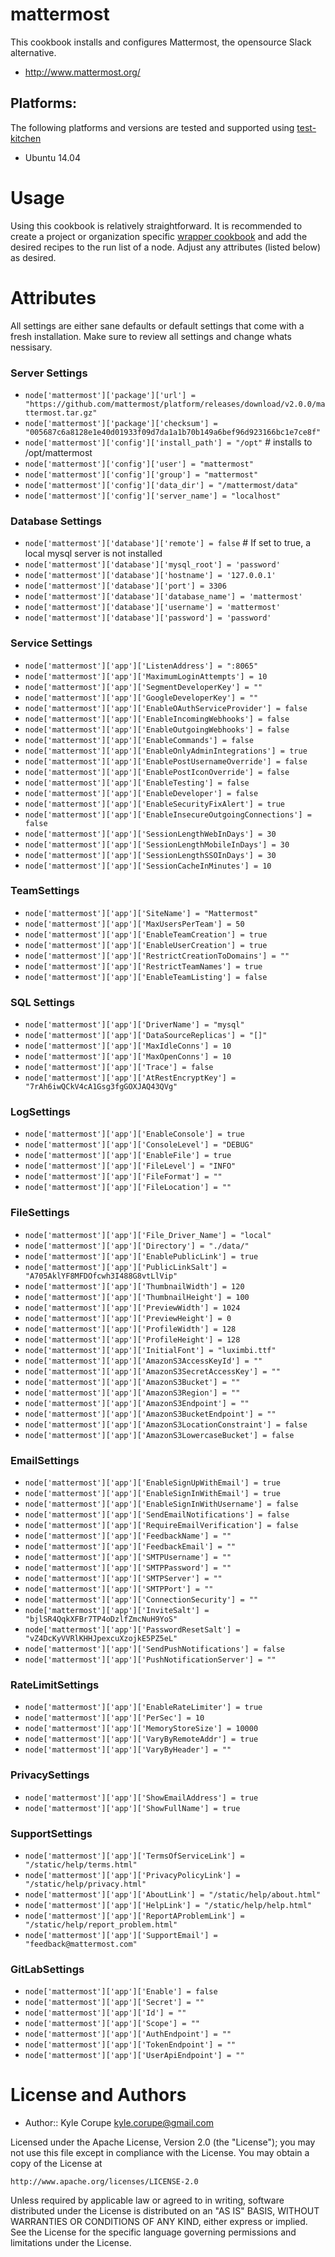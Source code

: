 # mattermost

This cookbook installs and configures Mattermost, the opensource Slack alternative.

* http://www.mattermost.org/


## Platforms:  

The following platforms and versions are tested and supported using [test-kitchen](http://kitchen.ci/)  

* Ubuntu 14.04 

Usage
=====

Using this cookbook is relatively straightforward. It is recommended to create a project or organization specific [wrapper cookbook](https://www.chef.io/blog/2013/12/03/doing-wrapper-cookbooks-right/) and add the desired recipes to the run list of a node. Adjust any attributes (listed below) as desired.

Attributes
==========

All settings are either sane defaults or default settings that come with a fresh installation. Make sure to review all settings and change whats nessisary.

### Server Settings
* `node['mattermost']['package']['url'] = "https://github.com/mattermost/platform/releases/download/v2.0.0/mattermost.tar.gz"`
* `node['mattermost']['package']['checksum'] = "005687c6a8128e1e40d01933f09d7da1a1b70b149a6bef96d923166bc1e7ce8f"`
* `node['mattermost']['config']['install_path'] = "/opt"` # installs to /opt/mattermost
* `node['mattermost']['config']['user'] = "mattermost"`
* `node['mattermost']['config']['group'] = "mattermost"`
* `node['mattermost']['config']['data_dir'] = "/mattermost/data"`
* `node['mattermost']['config']['server_name'] = "localhost"` 

### Database Settings
* `node['mattermost']['database']['remote'] = false` # If set to true, a local mysql server is not installed
* `node['mattermost']['database']['mysql_root'] = 'password'`
* `node['mattermost']['database']['hostname'] = '127.0.0.1'`
* `node['mattermost']['database']['port'] = 3306`
* `node['mattermost']['database']['database_name'] = 'mattermost'`
* `node['mattermost']['database']['username'] = 'mattermost'`
* `node['mattermost']['database']['password'] = 'password'`

### Service Settings
* `node['mattermost']['app']['ListenAddress'] = ":8065"`
* `node['mattermost']['app']['MaximumLoginAttempts'] = 10`
* `node['mattermost']['app']['SegmentDeveloperKey'] = ""`
* `node['mattermost']['app']['GoogleDeveloperKey'] = ""`
* `node['mattermost']['app']['EnableOAuthServiceProvider'] = false`
* `node['mattermost']['app']['EnableIncomingWebhooks'] = false`
* `node['mattermost']['app']['EnableOutgoingWebhooks'] = false`
* `node['mattermost']['app']['EnableCommands'] = false`
* `node['mattermost']['app']['EnableOnlyAdminIntegrations'] = true`
* `node['mattermost']['app']['EnablePostUsernameOverride'] = false`
* `node['mattermost']['app']['EnablePostIconOverride'] = false`
* `node['mattermost']['app']['EnableTesting'] = false`
* `node['mattermost']['app']['EnableDeveloper'] = false`
* `node['mattermost']['app']['EnableSecurityFixAlert'] = true`
* `node['mattermost']['app']['EnableInsecureOutgoingConnections'] = false`
* `node['mattermost']['app']['SessionLengthWebInDays'] = 30`
* `node['mattermost']['app']['SessionLengthMobileInDays'] = 30`
* `node['mattermost']['app']['SessionLengthSSOInDays'] = 30`
* `node['mattermost']['app']['SessionCacheInMinutes'] = 10`

### TeamSettings
* `node['mattermost']['app']['SiteName'] = "Mattermost"`
* `node['mattermost']['app']['MaxUsersPerTeam'] = 50`
* `node['mattermost']['app']['EnableTeamCreation'] = true`
* `node['mattermost']['app']['EnableUserCreation'] = true`
* `node['mattermost']['app']['RestrictCreationToDomains'] = ""`
* `node['mattermost']['app']['RestrictTeamNames'] = true`
* `node['mattermost']['app']['EnableTeamListing'] = false`

### SQL Settings
* `node['mattermost']['app']['DriverName'] = "mysql"`
* `node['mattermost']['app']['DataSourceReplicas'] = "[]"`
* `node['mattermost']['app']['MaxIdleConns'] = 10`
* `node['mattermost']['app']['MaxOpenConns'] = 10`
* `node['mattermost']['app']['Trace'] = false`
* `node['mattermost']['app']['AtRestEncryptKey'] = "7rAh6iwQCkV4cA1Gsg3fgGOXJAQ43QVg"`

### LogSettings
* `node['mattermost']['app']['EnableConsole'] = true`
* `node['mattermost']['app']['ConsoleLevel'] = "DEBUG"`
* `node['mattermost']['app']['EnableFile'] = true`
* `node['mattermost']['app']['FileLevel'] = "INFO"`
* `node['mattermost']['app']['FileFormat'] = ""`
* `node['mattermost']['app']['FileLocation'] = ""`

### FileSettings
* `node['mattermost']['app']['File_Driver_Name'] = "local"`
* `node['mattermost']['app']['Directory'] = "./data/"`
* `node['mattermost']['app']['EnablePublicLink'] = true`
* `node['mattermost']['app']['PublicLinkSalt'] = "A705AklYF8MFDOfcwh3I488G8vtLlVip"`
* `node['mattermost']['app']['ThumbnailWidth'] = 120`
* `node['mattermost']['app']['ThumbnailHeight'] = 100`
* `node['mattermost']['app']['PreviewWidth'] = 1024`
* `node['mattermost']['app']['PreviewHeight'] = 0`
* `node['mattermost']['app']['ProfileWidth'] = 128`
* `node['mattermost']['app']['ProfileHeight'] = 128`
* `node['mattermost']['app']['InitialFont'] = "luximbi.ttf"`
* `node['mattermost']['app']['AmazonS3AccessKeyId'] = ""`
* `node['mattermost']['app']['AmazonS3SecretAccessKey'] = ""`
* `node['mattermost']['app']['AmazonS3Bucket'] = ""`
* `node['mattermost']['app']['AmazonS3Region'] = ""`
* `node['mattermost']['app']['AmazonS3Endpoint'] = ""`
* `node['mattermost']['app']['AmazonS3BucketEndpoint'] = ""`
* `node['mattermost']['app']['AmazonS3LocationConstraint'] = false`
* `node['mattermost']['app']['AmazonS3LowercaseBucket'] = false`

### EmailSettings
* `node['mattermost']['app']['EnableSignUpWithEmail'] = true`
* `node['mattermost']['app']['EnableSignInWithEmail'] = true`
* `node['mattermost']['app']['EnableSignInWithUsername'] = false`
* `node['mattermost']['app']['SendEmailNotifications'] = false`
* `node['mattermost']['app']['RequireEmailVerification'] = false`
* `node['mattermost']['app']['FeedbackName'] = ""`
* `node['mattermost']['app']['FeedbackEmail'] = ""`
* `node['mattermost']['app']['SMTPUsername'] = ""`
* `node['mattermost']['app']['SMTPPassword'] = ""`
* `node['mattermost']['app']['SMTPServer'] = ""`
* `node['mattermost']['app']['SMTPPort'] = ""`
* `node['mattermost']['app']['ConnectionSecurity'] = ""`
* `node['mattermost']['app']['InviteSalt'] = "bjlSR4QqkXFBr7TP4oDzlfZmcNuH9YoS"`
* `node['mattermost']['app']['PasswordResetSalt'] = "vZ4DcKyVVRlKHHJpexcuXzojkE5PZ5eL"`
* `node['mattermost']['app']['SendPushNotifications'] = false`
* `node['mattermost']['app']['PushNotificationServer'] = ""`

### RateLimitSettings
* `node['mattermost']['app']['EnableRateLimiter'] = true`
* `node['mattermost']['app']['PerSec'] = 10`
* `node['mattermost']['app']['MemoryStoreSize'] = 10000`
* `node['mattermost']['app']['VaryByRemoteAddr'] = true`
* `node['mattermost']['app']['VaryByHeader'] = ""`

### PrivacySettings
* `node['mattermost']['app']['ShowEmailAddress'] = true`
* `node['mattermost']['app']['ShowFullName'] = true`

### SupportSettings
* `node['mattermost']['app']['TermsOfServiceLink'] = "/static/help/terms.html"`
* `node['mattermost']['app']['PrivacyPolicyLink'] = "/static/help/privacy.html"`
* `node['mattermost']['app']['AboutLink'] = "/static/help/about.html"`
* `node['mattermost']['app']['HelpLink'] = "/static/help/help.html"`
* `node['mattermost']['app']['ReportAProblemLink'] = "/static/help/report_problem.html"`
* `node['mattermost']['app']['SupportEmail'] = "feedback@mattermost.com"`

### GitLabSettings
* `node['mattermost']['app']['Enable'] = false`
* `node['mattermost']['app']['Secret'] = ""`
* `node['mattermost']['app']['Id'] = ""`
* `node['mattermost']['app']['Scope'] = ""`
* `node['mattermost']['app']['AuthEndpoint'] = ""`
* `node['mattermost']['app']['TokenEndpoint'] = ""`
* `node['mattermost']['app']['UserApiEndpoint'] = ""`

License and Authors
===================

* Author:: Kyle Corupe <kyle.corupe@gmail.com>

Licensed under the Apache License, Version 2.0 (the "License");
you may not use this file except in compliance with the License.
You may obtain a copy of the License at

    http://www.apache.org/licenses/LICENSE-2.0

Unless required by applicable law or agreed to in writing, software
distributed under the License is distributed on an "AS IS" BASIS,
WITHOUT WARRANTIES OR CONDITIONS OF ANY KIND, either express or implied.
See the License for the specific language governing permissions and
limitations under the License.

